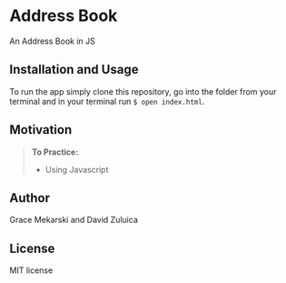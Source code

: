Address Book
==============
An Address Book in JS

Installation and Usage
------------
To run the app simply clone this repository, go into the folder from your terminal and in your terminal run
`$ open index.html`.

Motivation
--------
> **To Practice:**
>- Using Javascript

Author
------

Grace Mekarski and David Zuluica

License
-------

MIT license
